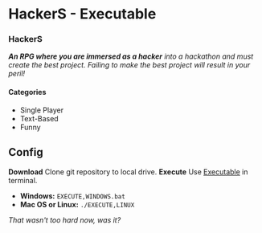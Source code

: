 # HackerS - Executable

### HackerS
_**An RPG where you are immersed as a hacker**_
_into a hackathon and must create the best project._
_Failing to make the best project will result in your peril!_

#### Categories
* Single Player
* Text-Based
* Funny

## Config

**Download** Clone git repository to local drive.
**Execute** Use [Executable]() in terminal.
* **Windows:** `EXECUTE,WINDOWS.bat`
* **Mac OS or Linux:** `./EXECUTE,LINUX`

_That wasn't too hard now, was it?_

